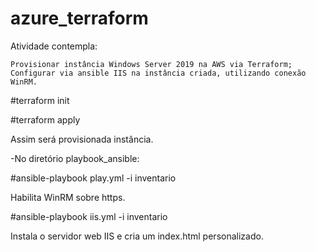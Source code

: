 # azure_terraform




Atividade contempla:

    Provisionar instância Windows Server 2019 na AWS via Terraform;
    Configurar via ansible IIS na instância criada, utilizando conexão WinRM.


#terraform init

#terraform apply

Assim será provisionada instância.

-No diretório playbook_ansible:

#ansible-playbook play.yml -i inventario

Habilita WinRM sobre https.

#ansible-playbook iis.yml -i inventario

Instala o servidor web IIS e cria um index.html personalizado.
